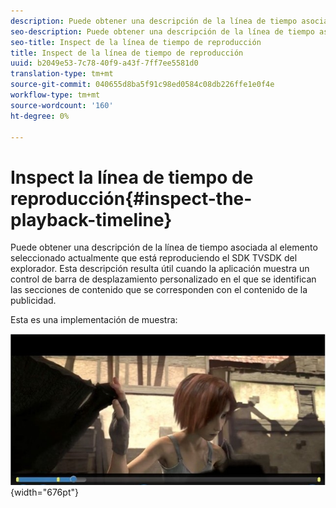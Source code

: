 ```yaml
---
description: Puede obtener una descripción de la línea de tiempo asociada al elemento seleccionado actualmente que está reproduciendo el SDK TVSDK del explorador. Esta descripción resulta útil cuando la aplicación muestra un control de barra de desplazamiento personalizado en el que se identifican las secciones de contenido que se corresponden con el contenido de la publicidad.
seo-description: Puede obtener una descripción de la línea de tiempo asociada al elemento seleccionado actualmente que está reproduciendo el SDK TVSDK del explorador. Esta descripción resulta útil cuando la aplicación muestra un control de barra de desplazamiento personalizado en el que se identifican las secciones de contenido que se corresponden con el contenido de la publicidad.
seo-title: Inspect de la línea de tiempo de reproducción
title: Inspect de la línea de tiempo de reproducción
uuid: b2049e53-7c78-40f9-a43f-7ff7ee5581d0
translation-type: tm+mt
source-git-commit: 040655d8ba5f91c98ed0584c08db226ffe1e0f4e
workflow-type: tm+mt
source-wordcount: '160'
ht-degree: 0%

---
```



# Inspect la línea de tiempo de reproducción{#inspect-the-playback-timeline}

Puede obtener una descripción de la línea de tiempo asociada al elemento seleccionado actualmente que está reproduciendo el SDK TVSDK del explorador. Esta descripción resulta útil cuando la aplicación muestra un control de barra de desplazamiento personalizado en el que se identifican las secciones de contenido que se corresponden con el contenido de la publicidad.

Esta es una implementación de muestra:
<!--<a id="fig_9CB8AF44F122405C9B78006ADC10F5B1"></a>-->

![](assets/timeline.png){width=&quot;676pt&quot;}


